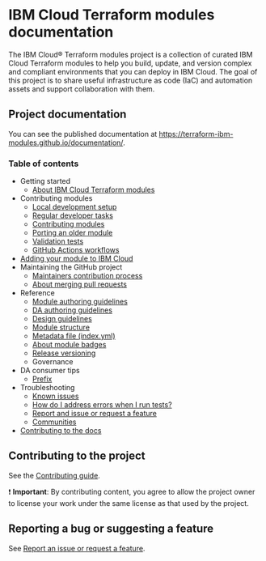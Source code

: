 # IBM Cloud Terraform modules documentation

The IBM Cloud&reg; Terraform modules project is a collection of curated IBM Cloud Terraform modules to help you build, update, and version complex and compliant environments that you can deploy in IBM Cloud. The goal of this project is to share useful infrastructure as code (IaC) and automation assets and support collaboration with them.

## Project documentation

You can see the published documentation at https://terraform-ibm-modules.github.io/documentation/.

### Table of contents
<!-- BEGIN TOC -->
- Getting started
    - [About IBM Cloud Terraform modules](https://terraform-ibm-modules.github.io/documentation/#/README.md)
- Contributing modules
    - [Local development setup](https://terraform-ibm-modules.github.io/documentation/#/local-dev-setup.md)
    - [Regular developer tasks](https://terraform-ibm-modules.github.io/documentation/#/dev-maintenance.md)
    - [Contributing modules](https://terraform-ibm-modules.github.io/documentation/#/contribute-module.md)
    - [Porting an older module ](https://terraform-ibm-modules.github.io/documentation/#/migrate-module.md)
    - [Validation tests](https://terraform-ibm-modules.github.io/documentation/#/tests.md)
    - [GitHub Actions workflows](https://terraform-ibm-modules.github.io/documentation/#/gh-actions.md)
- [Adding your module to IBM Cloud](https://terraform-ibm-modules.github.io/documentation/#/onboard-ibm-cloud.md)
- Maintaining the GitHub project
    - [Maintainers contribution process](https://terraform-ibm-modules.github.io/documentation/#/maintain-module.md)
    - [About merging pull requests](https://terraform-ibm-modules.github.io/documentation/#/merging.md)
- Reference
    - [Module authoring guidelines](https://terraform-ibm-modules.github.io/documentation/#/implementation-guidelines.md)
    - [DA authoring guidelines](https://terraform-ibm-modules.github.io/documentation/#/da-implementation-guidelines.md)
    - [Design guidelines](https://terraform-ibm-modules.github.io/documentation/#/design-guidelines.md)
    - [Module structure](https://terraform-ibm-modules.github.io/documentation/#/module-structure.md)
    - [Metadata file (index.yml)](https://terraform-ibm-modules.github.io/documentation/#/module-catalog-metadata.md)
    - [About module badges](https://terraform-ibm-modules.github.io/documentation/#/badge-status.md)
    - [Release versioning](https://terraform-ibm-modules.github.io/documentation/#/versioning.md)
    - Governance
- DA consumer tips
    - [Prefix](https://terraform-ibm-modules.github.io/documentation/#/prefix.md)
- Troubleshooting
    - [Known issues](https://terraform-ibm-modules.github.io/documentation/#/issues.md)
    - [How do I address errors when I run tests?](https://terraform-ibm-modules.github.io/documentation/#/ts-go-cache.md)
    - [Report and issue or request a feature](https://terraform-ibm-modules.github.io/documentation/#/support.md)
    - [Communities](https://terraform-ibm-modules.github.io/documentation/#/communities.md)
- [Contributing to the docs](https://terraform-ibm-modules.github.io/documentation/#/contribute-docs.md)
<!-- END TOC -->

## Contributing to the project

See the [Contributing guide](https://github.com/terraform-ibm-modules/.github/blob/main/.github/CONTRIBUTING.md).

:exclamation: **Important**: By contributing content, you agree to allow the project owner to license your work under the same license as that used by the project.

## Reporting a bug or suggesting a feature

See [Report an issue or request a feature](docs/support.md).
